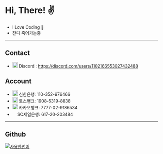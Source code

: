 # Hi, There! ✌️
- I Love Coding 💛
- 잔디 죽어가는중

---

## Contact
- <img src="https://discord.com/assets/847541504914fd33810e70a0ea73177e.ico" width="18px" height="18px"> Discord : https://discord.com/users/1102166553027432488

## Account
- <img src="https://image.shinhan.com/favicon.ico" width="18px" height="18px"> 신한은행: 110-352-976466
- <img src="https://toss.im/favicon.ico" width="18px" height="18px"> 토스뱅크: 1908-5319-8838
- <img src="https://kakaobank.com/static/images/m/main/img-mweb-ico-3@2x.png" width="18px" height="18px"> 카카오뱅크: 7777-02-9186534
- <img src="https://www.standardchartered.co.kr/np/assets/images/kr/base/sc_logo_mb.png" width="13px" height="18px"> SC제일은행: 617-20-203484

---

## Github
[![사용한언어](https://github-readme-stats.vercel.app/api/top-langs/?username=yejunho10&langs_count=5&theme=transparent)](https://github.com/yejunho10)
